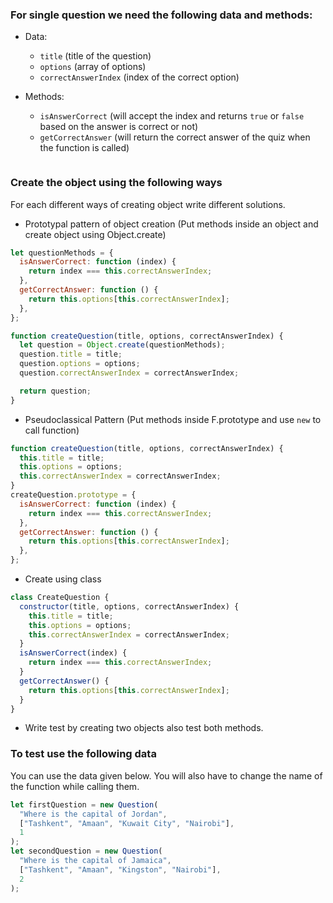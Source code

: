 ### For single question we need the following data and methods:

- Data:
  - `title` (title of the question)
  - `options` (array of options)
  - `correctAnswerIndex` (index of the correct option)
- Methods:

  - `isAnswerCorrect` (will accept the index and returns `true` or `false` based on the answer is correct or not)
  - `getCorrectAnswer` (will return the correct answer of the quiz when the function is called)

  ```js

  ```

### Create the object using the following ways

For each different ways of creating object write different solutions.

- Prototypal pattern of object creation (Put methods inside an object and create object using Object.create)

```js
let questionMethods = {
  isAnswerCorrect: function (index) {
    return index === this.correctAnswerIndex;
  },
  getCorrectAnswer: function () {
    return this.options[this.correctAnswerIndex];
  },
};

function createQuestion(title, options, correctAnswerIndex) {
  let question = Object.create(questionMethods);
  question.title = title;
  question.options = options;
  question.correctAnswerIndex = correctAnswerIndex;

  return question;
}
```

- Pseudoclassical Pattern (Put methods inside F.prototype and use `new` to call function)

```js
function createQuestion(title, options, correctAnswerIndex) {
  this.title = title;
  this.options = options;
  this.correctAnswerIndex = correctAnswerIndex;
}
createQuestion.prototype = {
  isAnswerCorrect: function (index) {
    return index === this.correctAnswerIndex;
  },
  getCorrectAnswer: function () {
    return this.options[this.correctAnswerIndex];
  },
};
```

- Create using class

```js
class CreateQuestion {
  constructor(title, options, correctAnswerIndex) {
    this.title = title;
    this.options = options;
    this.correctAnswerIndex = correctAnswerIndex;
  }
  isAnswerCorrect(index) {
    return index === this.correctAnswerIndex;
  }
  getCorrectAnswer() {
    return this.options[this.correctAnswerIndex];
  }
}
```

- Write test by creating two objects also test both methods.

### To test use the following data

You can use the data given below. You will also have to change the name of the function while calling them.

```js
let firstQuestion = new Question(
  "Where is the capital of Jordan",
  ["Tashkent", "Amaan", "Kuwait City", "Nairobi"],
  1
);
let secondQuestion = new Question(
  "Where is the capital of Jamaica",
  ["Tashkent", "Amaan", "Kingston", "Nairobi"],
  2
);
```
